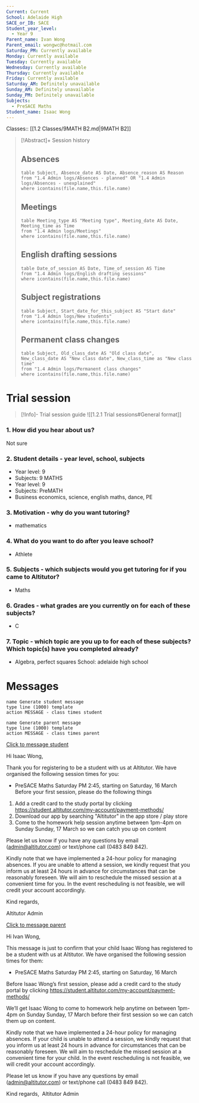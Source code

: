 ```yaml
---
Current: Current
School: Adelaide High
SACE_or_IB: SACE
Student_year_level:
  - Year 9
Parent_name: Ivan Wong
Parent_email: wongwc@hotmail.com
Saturday_PM: Currently available
Monday: Currently available
Tuesday: Currently available
Wednesday: Currently available
Thursday: Currently available
Friday: Currently available
Saturday_AM: Definitely unavailable
Sunday_AM: Definitely unavailable
Sunday_PM: Definitely unavailable
Subjects:
  - PreSACE Maths
Student_name: Isaac Wong
---
```

Classes:: [[1.2 Classes/9MATH B2.md|9MATH B2]]

> [!Abstract]+ Session history
> ## Absences
> ```dataview
> table Subject, Absence_date AS Date, Absence_reason AS Reason
> from "1.4 Admin logs/Absences - planned" OR "1.4 Admin logs/Absences - unexplained"
> where icontains(file.name,this.file.name)
> ```
> 
> ## Meetings
> ```dataview
> table Meeting_type AS "Meeting type", Meeting_date AS Date, Meeting_time as Time
> from "1.4 Admin logs/Meetings" 
> where icontains(file.name,this.file.name)
> ```
> 
> ## English drafting sessions
> ```dataview
> table Date_of_session AS Date, Time_of_session AS Time
> from "1.4 Admin logs/English drafting sessions"
> where icontains(file.name,this.file.name)
> ```
> 
> ## Subject registrations
> ```dataview
> table Subject, Start_date_for_this_subject AS "Start date"
> from "1.4 Admin logs/New students"
> where icontains(file.name,this.file.name)
> ```
> 
> ## Permanent class changes
> ```dataview
> table Subject, Old_class_date AS "Old class date", New_class_date AS "New class date", New_class_time as "New class time"
> from "1.4 Admin logs/Permanent class changes"
> where icontains(file.name,this.file.name)
> 

# Trial session
> [!Info]- Trial session guide
![[1.2.1 Trial sessions#General format]]
### 1. How did you hear about us?
Not sure
### 2. **Student details** - year level, school, subjects
- Year level: 9
- Subjects: 9 MATHS
- Year level: 9
- Subjects: PreMATH
- Business economics, science, english maths, dance, PE
### 3. **Motivation** - why do you want tutoring?
- mathematics
### 4.  What do you want to do after you leave school?
- Athlete
### 5. **Subjects** - which subjects would you get tutoring for if you came to Altitutor?
- Maths
### 6. **Grades** - what grades are you currently on for each of these subjects?
- C
### 7.  **Topic** - which topic are you up to for each of these subjects? Which topic(s) have you completed already?
-  Algebra, perfect squares
School: adelaide high school
# Messages
```button
name Generate student message
type line (1000) template
action MESSAGE - class times student
```
```button
name Generate parent message
type line (1000) template
action MESSAGE - class times parent
```


[Click to message student](sms:undefined)

Hi Isaac Wong, 

Thank you for registering to be a student with us at Altitutor. We have organised the following session times for you:

- PreSACE Maths Saturday PM 2:45, starting on Saturday, 16 March
Before your first session, please do the following things
1. Add a credit card to the study portal by clicking https://student.altitutor.com/my-account/payment-methods/
2. Download our app by searching "Altitutor" in the app store / play store
3. Come to the homework help session anytime between 1pm-4pm on Sunday Sunday, 17 March so we can catch you up on content

Please let us know if you have any questions by email (admin@altitutor.com) or text/phone call (0483 849 842). 

Kindly note that we have implemented a 24-hour policy for managing absences. If you are unable to attend a session, we kindly request that you inform us at least 24 hours in advance for circumstances that can be reasonably foreseen. We will aim to reschedule the missed session at a convenient time for you. In the event rescheduling is not feasible, we will credit your account accordingly.

Kind regards,

Altitutor Admin

[Click to message parent](sms:undefined)

Hi Ivan Wong, 

This message is just to confirm that your child Isaac Wong has registered to be a student with us at Altitutor. We have organised the following session times for them:

- PreSACE Maths Saturday PM 2:45, starting on Saturday, 16 March

Before Isaac Wong’s first session, please add a credit card to the study portal by clicking https://student.altitutor.com/my-account/payment-methods/

We’ll get Isaac Wong to come to homework help anytime on between 1pm-4pm on Sunday Sunday, 17 March before their first session so we can catch them up on content.

Kindly note that we have implemented a 24-hour policy for managing absences. If your child is unable to attend a session, we kindly request that you inform us at least 24 hours in advance for circumstances that can be reasonably foreseen. We will aim to reschedule the missed session at a convenient time for your child. In the event rescheduling is not feasible, we will credit your account accordingly.

Please let us know if you have any questions by email (admin@altitutor.com) or text/phone call (0483 849 842). 

Kind regards, 
Altitutor Admin